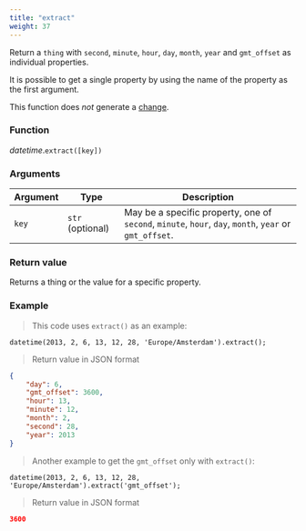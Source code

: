 ```yaml
---
title: "extract"
weight: 37
---
```


Return a `thing` with `second`, `minute`, `hour`, `day`, `month`, `year` and `gmt_offset` as individual properties.

It is possible to get a single property by using the name of the property as the first argument.

This function does *not* generate a [change](../../../overview/changes).

### Function

*datetime*.`extract([key])`

### Arguments

Argument | Type | Description
-------- | ---- | -----------
`key` | `str` (optional) | May be a specific property, one of `second`, `minute`, `hour`, `day`, `month`, `year` or `gmt_offset`.


### Return value

Returns a thing or the value for a specific property.

### Example

> This code uses `extract()` as an example:

```thingsdb,json_response
datetime(2013, 2, 6, 13, 12, 28, 'Europe/Amsterdam').extract();
```

> Return value in JSON format

```json
{
    "day": 6,
    "gmt_offset": 3600,
    "hour": 13,
    "minute": 12,
    "month": 2,
    "second": 28,
    "year": 2013
}
```

> Another example to get the `gmt_offset` only with `extract()`:

```thingsdb,json_response
datetime(2013, 2, 6, 13, 12, 28, 'Europe/Amsterdam').extract('gmt_offset');
```

> Return value in JSON format

```json
3600
```

